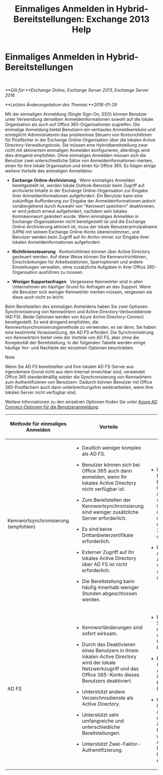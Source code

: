 ﻿---
title: 'Einmaliges Anmelden in Hybrid-Bereitstellungen: Exchange 2013 Help'
TOCTitle: Einmaliges Anmelden in Hybrid-Bereitstellungen
ms:assetid: 050606f9-718d-4a1f-b7a6-50b08c6e9e07
ms:mtpsurl: https://technet.microsoft.com/de-de/library/Hh563846(v=EXCHG.150)
ms:contentKeyID: 50477177
ms.date: 01/01/2018
mtps_version: v=EXCHG.150
ms.translationtype: HT
---

# Einmaliges Anmelden in Hybrid-Bereitstellungen

 

_**Gilt für:**Exchange Online, Exchange Server 2013, Exchange Server 2016_

_**Letztes Änderungsdatum des Themas:**2016-01-29_

Mit der einmaligen Anmeldung (Single Sign-On, SSO) können Benutzer unter Verwendung derselben Anmeldeinformationen sowohl auf die lokale Organisation als auch auf Office 365-Organisationen zugreifen. Die einmalige Anmeldung bietet Benutzern ein vertrautes Anmeldeerlebnis und ermöglicht Administratoren das problemlose Steuern von Kontorichtlinien für Postfächer in der Exchange Online-Organisation über die lokalen Active Directory-Verwaltungstools. Sie müssen eine Hybridbereitstellung zwar nicht mit aktiviertem einmaligen Anmelden konfigurieren, allerdings wird dies dringend empfohlen. Ohne einmaliges Anmelden müssen sich die Benutzer zwei unterschiedliche Sätze von Anmeldeinformationen merken, einen für Ihre lokale Organisation und einen für Office 365. Es folgen einige weitere Vorteile des einmaligen Anmeldens:

  - **Exchange Online-Archivierung**   Wenn einmaliges Anmelden bereitgestellt ist, werden lokale Outlook-Benutzer beim Zugriff auf archivierte Inhalte in der Exchange Online-Organisation zur Eingabe ihrer Anmeldeinformationen aufgefordert. Ein Benutzer kann eine zukünftige Aufforderung zur Eingabe der Anmeldeinformationen jedoch vorübergehend durch Auswahl von "Kennwort speichern" deaktivieren, er wird jedoch erneut aufgefordert, nachdem sein lokales Kontokennwort geändert wurde. Wenn einmaliges Anmelden in Exchange-Organisationen nicht bereitgestellt ist und die Exchange Online-Archivierung aktiviert ist, muss der lokale Benutzerprinzipalname (UPN) mit seinem Exchange Online-Konto übereinstimmen, und Benutzer werden beim Zugriff auf ihr Archiv immer zur Eingabe ihrer lokalen Anmeldeinformationen aufgefordert.

  - **Richtliniensteuerung**   Kontorichtlinien können über Active Directory gesteuert werden. Auf diese Weise können Sie Kennwortrichtlinien, Einschränkungen für Arbeitsstationen, Sperroptionen und andere Einstellungen verwalten, ohne zusätzliche Aufgaben in Ihrer Office 365-Organisation ausführen zu müssen.

  - **Weniger Supportanfragen**   Vergessene Kennwörter sind in allen Unternehmen ein häufiger Grund für Anfragen an den Support. Wenn die Benutzer sich weniger Kennwörter merken müssen, vergessen sie diese auch nicht so leicht.

Beim Bereitstellen des einmaligen Anmeldens haben Sie zwei Optionen: Synchronisierung von Kennwörtern und Active Directory-Verbunddienste (AD FS). Beide Optionen werden von Azure Active Directory-Connect bereitgestellt. Es wird dringend empfohlen, die Kennwortsynchronisierungsmethode zu verwenden, es sei denn, Sie haben eine bestimmte Voraussetzung, die AD FS erfordert. Die Synchronisierung von Kennwörtern bietet viele der Vorteile von AD FS, aber ohne die Komplexität der Bereitstellung. In der folgenden Tabelle werden einige häufige Vor- und Nachteile der einzelnen Optionen beschrieben.


> [!NOTE]
> Wenn Sie AD FS bereitstellen und Ihre lokalen AD FS-Server aus irgendeinem Grund nicht aus dem Internet erreichbar sind, verwendet Office 365 standardmäßig wieder die Synchronisierung von Kennwörtern zum Authentifizieren von Benutzern. Dadurch können Benutzer mit Office 365-Postfächern auch dann unterbrechungsfrei weiterarbeiten, wenn Ihre lokalen Server nicht verfügbar sind.



Weitere Informationen zu den einzelnen Optionen finden Sie unter [Azure AD Connect-Optionen für die Benutzeranmeldung](http://go.microsoft.com/fwlink/p/?linkid=723514).


<table>
<colgroup>
<col style="width: 33%" />
<col style="width: 33%" />
<col style="width: 33%" />
</colgroup>
<thead>
<tr class="header">
<th><p>Methode für einmaliges Anmelden</p></th>
<th><p>Vorteile</p></th>
<th><p>Nachteile</p></th>
</tr>
</thead>
<tbody>
<tr class="odd">
<td><p>Kennwortsynchronisierung (empfohlen)</p></td>
<td><ul>
<li><p>Deutlich weniger komplex als AD FS.</p></li>
<li><p>Benutzer können sich bei Office 365 auch dann anmelden, wenn Ihr lokales Active Directory nicht verfügbar ist.</p></li>
<li><p>Zum Bereitstellen der Kennwortsynchronisierung sind weniger zusätzliche Server erforderlich.</p></li>
<li><p>Es sind keine Drittanbieterzertifikate erforderlich.</p></li>
<li><p>Externer Zugriff auf Ihr lokales Active Directory über AD FS ist nicht erforderlich.</p></li>
<li><p>Die Bereitstellung kann häufig innerhalb weniger Stunden abgeschlossen werden.</p></li>
</ul></td>
<td><ul>
<li><p>Durch das Deaktivieren eines Benutzerkontos in Ihrem lokalen Active Directory wird es nicht in Office 365 deaktiviert. Sie müssen das Konto manuell im Office 365 Admin-Portal deaktivieren.</p></li>
<li><p>Erfordert lokales Active Directory. Andere Verzeichnisdienste werden nicht unterstützt.</p></li>
</ul></td>
</tr>
<tr class="even">
<td><p>AD FS</p></td>
<td><ul>
<li><p>Kennwortänderungen sind sofort wirksam.</p></li>
<li><p>Durch das Deaktivieren eines Benutzers in Ihrem lokalen Active Directory wird der lokale Netzwerkzugriff und das Office 365-Konto dieses Benutzers deaktiviert.</p></li>
<li><p>Unterstützt andere Verzeichnisdienste als Active Directory.</p></li>
<li><p>Unterstützt sehr umfangreiche und unterschiedliche Bereitstellungen.</p></li>
<li><p>Unterstützt Zwei-Faktor-Authentifizierung.</p></li>
</ul></td>
<td><ul>
<li><p>Erfordert mehr Server, mindestens einen, der sich im Umkreisnetzwerk befinden muss.</p></li>
<li><p>Erfordert eine öffentliche IP-Adresse und das Öffnen des TCP-Ports 443 in der Firewall.</p></li>
<li><p>Konnektivität mit Ihrem lokalen Active Directory ist erforderlich, um Änderungen an Kontokennwörtern und das kürzliche Aktivieren und Deaktivieren eines Kontos zu erkennen.</p></li>
</ul></td>
</tr>
</tbody>
</table>

